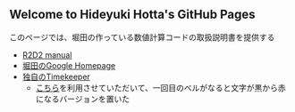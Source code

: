 ## Welcome to Hideyuki Hotta's GitHub Pages

このページでは、堀田の作っている数値計算コードの取扱説明書を提供する

- [R2D2 manual](https://hottahd.github.io/R2D2-manual/)
- [堀田のGoogle Homepage](https://sites.google.com/site/hideyukihotta/home_jp)
- [独自のTimekeeper](https://hottahd.github.io/timekeeper/index.html#th=example)
    - [こちら](https://github.com/maruta/timekeeper)を利用させていただいて、一回目のベルがなると文字が黒から赤になるバージョンを置いた
